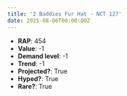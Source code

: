 ```yaml
---
title: '2 Baddies Fur Hat - NCT 127'
date: 2025-08-06T00:00:00Z
---
```

- **RAP**: 454
- **Value**: -1
- **Demand level**: -1
- **Trend**: -1
- **Projected?**: True
- **Hyped?**: True
- **Rare?**: True
